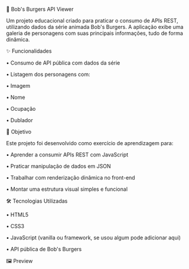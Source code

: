 🍔 Bob's Burgers API Viewer

Um projeto educacional criado para praticar o consumo de APIs REST, utilizando dados da série animada Bob's Burgers. A aplicação exibe uma galeria de personagens com suas principais informações, tudo de forma dinâmica.

✨ Funcionalidades

• Consumo de API pública com dados da série

• Listagem dos personagens com:

• Imagem

• Nome

• Ocupação

• Dublador

🎯 Objetivo

Este projeto foi desenvolvido como exercício de aprendizagem para:

  • Aprender a consumir APIs REST com JavaScript

  • Praticar manipulação de dados em JSON

  • Trabalhar com renderização dinâmica no front-end

  • Montar uma estrutura visual simples e funcional

🛠️ Tecnologias Utilizadas

  • HTML5

  • CSS3

  • JavaScript (vanilla ou framework, se usou algum pode adicionar aqui)

  • API pública de Bob's Burgers

🖼️ Preview

